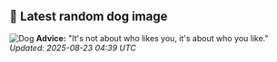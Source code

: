 ## 🐶 Latest random dog image
![Dog](https://images.dog.ceo/breeds/shiba/shiba_20.jpg)
**Advice:** "It's not about who likes you, it's about who you like."
*Updated: 2025-08-23 04:39 UTC*
